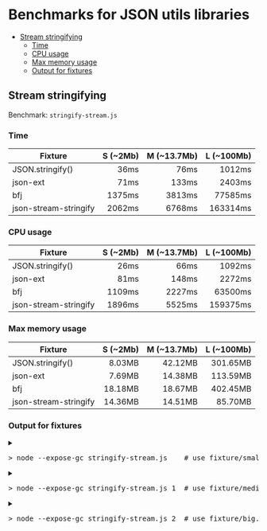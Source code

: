# Benchmarks for JSON utils libraries

<!-- TOC depthfrom:2 -->

- [Stream stringifying](#stream-stringifying)
    - [Time](#time)
    - [CPU usage](#cpu-usage)
    - [Max memory usage](#max-memory-usage)
    - [Output for fixtures](#output-for-fixtures)

<!-- /TOC -->

## Stream stringifying

Benchmark: `stringify-stream.js`

### Time

<!--stringify-stream-table:time-->
| Fixture | S (~2Mb) | M (~13.7Mb) | L (~100Mb) |
| ------- | -------: | ----------: | ---------: |
| JSON.stringify() | 36ms | 76ms | 1012ms |
| json-ext | 71ms | 133ms | 2403ms |
| bfj | 1375ms | 3813ms | 77585ms |
| json-stream-stringify | 2062ms | 6768ms | 163314ms |
<!--/stringify-stream-table:time-->

### CPU usage

<!--stringify-stream-table:cpu-->
| Fixture | S (~2Mb) | M (~13.7Mb) | L (~100Mb) |
| ------- | -------: | ----------: | ---------: |
| JSON.stringify() | 26ms | 66ms | 1092ms |
| json-ext | 81ms | 148ms | 2272ms |
| bfj | 1109ms | 2227ms | 63500ms |
| json-stream-stringify | 1896ms | 5525ms | 159375ms |
<!--/stringify-stream-table:cpu-->

### Max memory usage

<!--stringify-stream-table:memory-->
| Fixture | S (~2Mb) | M (~13.7Mb) | L (~100Mb) |
| ------- | -------: | ----------: | ---------: |
| JSON.stringify() | 8.03MB | 42.12MB | 301.65MB |
| json-ext | 7.69MB | 14.38MB | 113.59MB |
| bfj | 18.18MB | 18.67MB | 402.45MB |
| json-stream-stringify | 14.36MB | 14.51MB | 85.70MB |
<!--/stringify-stream-table:memory-->

### Output for fixtures

<details>
<summary><pre>&gt; node --expose-gc stringify-stream.js    # use fixture/small.json as input</pre></summary>

<!--stringify-stream-output:0-->
```
Test: JSON.stringify() as a stream
Node version: 14.9.0
JSON size: 2.08MB

# JSON.stringify()
time: 36 ms
cpu: 26 ms
mem impact:  rss   +6.01MB | heapTotal   +8.91MB | heapUsed     +78kB | external   -2.08MB | arrayBuffers       +16
       max:  rss  +12.88MB | heapTotal  +15.95MB | heapUsed   +8.03MB | external       +56 | arrayBuffers       +16

# json-ext
time: 71 ms
cpu: 81 ms
mem impact:  rss   +8.77MB | heapTotal         0 | heapUsed    +194kB | external         0 | arrayBuffers         0
       max:  rss   +8.76MB | heapTotal         0 | heapUsed   +7.10MB | external    +590kB | arrayBuffers         0

# bfj
time: 1375 ms
cpu: 1109 ms
mem impact:  rss  +23.11MB | heapTotal  +17.56MB | heapUsed    +838kB | external     +13kB | arrayBuffers         0
       max:  rss  +23.11MB | heapTotal  +17.56MB | heapUsed  +17.96MB | external    +218kB | arrayBuffers    +180kB

# json-stream-stringify
time: 2062 ms
cpu: 1896 ms
mem impact:  rss   +1.40MB | heapTotal         0 | heapUsed    +127kB | external         0 | arrayBuffers         0
       max:  rss   +1.40MB | heapTotal         0 | heapUsed  +14.22MB | external    +139kB | arrayBuffers    +139kB
```
<!--/stringify-stream-output:0-->
</details>

<details>
<summary><pre>&gt; node --expose-gc stringify-stream.js 1  # use fixture/medium.json as input data</pre></summary>

<!--stringify-stream-output:1-->
```
Test: JSON.stringify() as a stream
Node version: 14.9.0
JSON size: 13.69MB

# JSON.stringify()
time: 76 ms
cpu: 66 ms
mem impact:  rss  +17.75MB | heapTotal    +262kB | heapUsed     +77kB | external  -13.69MB | arrayBuffers       +16
       max:  rss  +45.09MB | heapTotal  +27.39MB | heapUsed  +42.12MB | external       +56 | arrayBuffers       +16

# json-ext
time: 133 ms
cpu: 148 ms
mem impact:  rss   +5.36MB | heapTotal    +266kB | heapUsed    +336kB | external         0 | arrayBuffers         0
       max:  rss   +5.34MB | heapTotal    +266kB | heapUsed  +11.06MB | external   +3.32MB | arrayBuffers         0

# bfj
time: 3813 ms
cpu: 2227 ms
mem impact:  rss   +8.28MB | heapTotal   +1.31MB | heapUsed    +877kB | external     +13kB | arrayBuffers         0
       max:  rss   +8.26MB | heapTotal   +1.31MB | heapUsed  +18.12MB | external    +554kB | arrayBuffers    +541kB

# json-stream-stringify
time: 6768 ms
cpu: 5525 ms
mem impact:  rss    +328kB | heapTotal         0 | heapUsed    +147kB | external         0 | arrayBuffers         0
       max:  rss    +328kB | heapTotal         0 | heapUsed  +14.09MB | external    +418kB | arrayBuffers    +377kB
```
<!--/stringify-stream-output:1-->
</details>


<details>
<summary><pre>&gt; node --expose-gc stringify-stream.js 2  # use fixture/big.json as input data (~100Mb)</pre></summary>

<!--stringify-stream-output:2-->
```
Test: JSON.stringify() as a stream
Node version: 14.9.0
JSON size: 99.95MB

# JSON.stringify()
time: 1012 ms
cpu: 1092 ms
mem impact:  rss  +19.29MB | heapTotal         0 | heapUsed     +79kB | external  -99.95MB | arrayBuffers       +16
       max:  rss +313.76MB | heapTotal +300.04MB | heapUsed +301.65MB | external       +56 | arrayBuffers       +16

# json-ext
time: 2403 ms
cpu: 2272 ms
mem impact:  rss  +12.88MB | heapTotal    +266kB | heapUsed    +381kB | external         0 | arrayBuffers         0
       max:  rss +107.24MB | heapTotal +101.72MB | heapUsed +112.73MB | external    +852kB | arrayBuffers         0

# bfj
time: 77585 ms
cpu: 63500 ms
mem impact:  rss  +58.34MB | heapTotal    +786kB | heapUsed    +643kB | external     +13kB | arrayBuffers         0
       max:  rss +392.95MB | heapTotal +364.12MB | heapUsed +375.92MB | external  +26.53MB | arrayBuffers  +26.49MB

# json-stream-stringify
time: 163314 ms
cpu: 159375 ms
mem impact:  rss   -7.19MB | heapTotal         0 | heapUsed    +109kB | external         0 | arrayBuffers         0
       max:  rss  +66.73MB | heapTotal  +68.16MB | heapUsed  +80.76MB | external   +4.94MB | arrayBuffers   +4.94MB
```
<!--/stringify-stream-output:2-->
</details>

